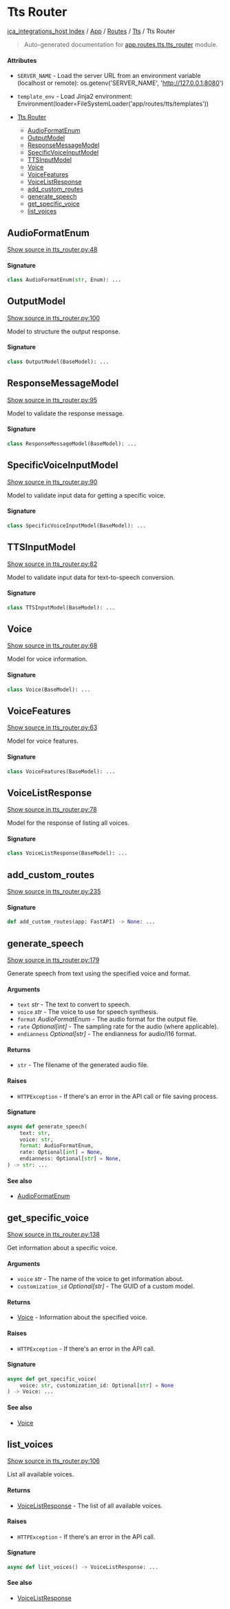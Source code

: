 # Tts Router

[ica_integrations_host Index](../../../README.md#ica_integrations_host-index) / [App](../../index.md#app) / [Routes](../index.md#routes) / [Tts](./index.md#tts) / Tts Router

> Auto-generated documentation for [app.routes.tts.tts_router](https://github.ibm.com/destiny/ica_integrations_host/blob/main/app/routes/tts/tts_router.py) module.

#### Attributes

- `SERVER_NAME` - Load the server URL from an environment variable (localhost or remote): os.getenv('SERVER_NAME', 'http://127.0.0.1:8080')

- `template_env` - Load Jinja2 environment: Environment(loader=FileSystemLoader('app/routes/tts/templates'))


- [Tts Router](#tts-router)
  - [AudioFormatEnum](#audioformatenum)
  - [OutputModel](#outputmodel)
  - [ResponseMessageModel](#responsemessagemodel)
  - [SpecificVoiceInputModel](#specificvoiceinputmodel)
  - [TTSInputModel](#ttsinputmodel)
  - [Voice](#voice)
  - [VoiceFeatures](#voicefeatures)
  - [VoiceListResponse](#voicelistresponse)
  - [add_custom_routes](#add_custom_routes)
  - [generate_speech](#generate_speech)
  - [get_specific_voice](#get_specific_voice)
  - [list_voices](#list_voices)

## AudioFormatEnum

[Show source in tts_router.py:48](https://github.ibm.com/destiny/ica_integrations_host/blob/main/app/routes/tts/tts_router.py#L48)

#### Signature

```python
class AudioFormatEnum(str, Enum): ...
```



## OutputModel

[Show source in tts_router.py:100](https://github.ibm.com/destiny/ica_integrations_host/blob/main/app/routes/tts/tts_router.py#L100)

Model to structure the output response.

#### Signature

```python
class OutputModel(BaseModel): ...
```



## ResponseMessageModel

[Show source in tts_router.py:95](https://github.ibm.com/destiny/ica_integrations_host/blob/main/app/routes/tts/tts_router.py#L95)

Model to validate the response message.

#### Signature

```python
class ResponseMessageModel(BaseModel): ...
```



## SpecificVoiceInputModel

[Show source in tts_router.py:90](https://github.ibm.com/destiny/ica_integrations_host/blob/main/app/routes/tts/tts_router.py#L90)

Model to validate input data for getting a specific voice.

#### Signature

```python
class SpecificVoiceInputModel(BaseModel): ...
```



## TTSInputModel

[Show source in tts_router.py:82](https://github.ibm.com/destiny/ica_integrations_host/blob/main/app/routes/tts/tts_router.py#L82)

Model to validate input data for text-to-speech conversion.

#### Signature

```python
class TTSInputModel(BaseModel): ...
```



## Voice

[Show source in tts_router.py:68](https://github.ibm.com/destiny/ica_integrations_host/blob/main/app/routes/tts/tts_router.py#L68)

Model for voice information.

#### Signature

```python
class Voice(BaseModel): ...
```



## VoiceFeatures

[Show source in tts_router.py:63](https://github.ibm.com/destiny/ica_integrations_host/blob/main/app/routes/tts/tts_router.py#L63)

Model for voice features.

#### Signature

```python
class VoiceFeatures(BaseModel): ...
```



## VoiceListResponse

[Show source in tts_router.py:78](https://github.ibm.com/destiny/ica_integrations_host/blob/main/app/routes/tts/tts_router.py#L78)

Model for the response of listing all voices.

#### Signature

```python
class VoiceListResponse(BaseModel): ...
```



## add_custom_routes

[Show source in tts_router.py:235](https://github.ibm.com/destiny/ica_integrations_host/blob/main/app/routes/tts/tts_router.py#L235)

#### Signature

```python
def add_custom_routes(app: FastAPI) -> None: ...
```



## generate_speech

[Show source in tts_router.py:179](https://github.ibm.com/destiny/ica_integrations_host/blob/main/app/routes/tts/tts_router.py#L179)

Generate speech from text using the specified voice and format.

#### Arguments

- `text` *str* - The text to convert to speech.
- `voice` *str* - The voice to use for speech synthesis.
- `format` *AudioFormatEnum* - The audio format for the output file.
- `rate` *Optional[int]* - The sampling rate for the audio (where applicable).
- `endianness` *Optional[str]* - The endianness for audio/l16 format.

#### Returns

- `str` - The filename of the generated audio file.

#### Raises

- `HTTPException` - If there's an error in the API call or file saving process.

#### Signature

```python
async def generate_speech(
    text: str,
    voice: str,
    format: AudioFormatEnum,
    rate: Optional[int] = None,
    endianness: Optional[str] = None,
) -> str: ...
```

#### See also

- [AudioFormatEnum](#audioformatenum)



## get_specific_voice

[Show source in tts_router.py:138](https://github.ibm.com/destiny/ica_integrations_host/blob/main/app/routes/tts/tts_router.py#L138)

Get information about a specific voice.

#### Arguments

- `voice` *str* - The name of the voice to get information about.
- `customization_id` *Optional[str]* - The GUID of a custom model.

#### Returns

- [Voice](#voice) - Information about the specified voice.

#### Raises

- `HTTPException` - If there's an error in the API call.

#### Signature

```python
async def get_specific_voice(
    voice: str, customization_id: Optional[str] = None
) -> Voice: ...
```

#### See also

- [Voice](#voice)



## list_voices

[Show source in tts_router.py:106](https://github.ibm.com/destiny/ica_integrations_host/blob/main/app/routes/tts/tts_router.py#L106)

List all available voices.

#### Returns

- [VoiceListResponse](#voicelistresponse) - The list of all available voices.

#### Raises

- `HTTPException` - If there's an error in the API call.

#### Signature

```python
async def list_voices() -> VoiceListResponse: ...
```

#### See also

- [VoiceListResponse](#voicelistresponse)
